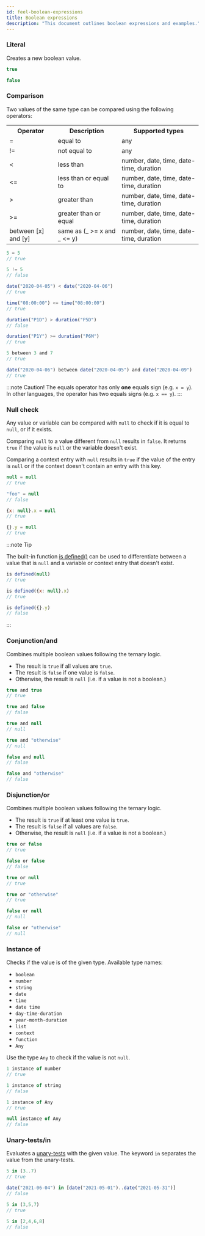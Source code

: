 ```yaml
---
id: feel-boolean-expressions 
title: Boolean expressions
description: "This document outlines boolean expressions and examples."
---
```


### Literal

Creates a new boolean value.

```js
true

false
```

### Comparison

Two values of the same type can be compared using the following operators:

<table>
  <tr>
    <th>Operator</th>
    <th>Description</th>
    <th>Supported types</th>
  </tr>

  <tr>
    <td>=</td>
    <td>equal to</td>
    <td>any</td>
  </tr>

  <tr>
    <td>!=</td>
    <td>not equal to</td>
    <td>any</td>
  </tr>

  <tr>
    <td>&lt;</td>
    <td>less than</td>
    <td>number, date, time, date-time, duration</td>
  </tr>

  <tr>
    <td>&lt;=</td>
    <td>less than or equal to</td>
    <td>number, date, time, date-time, duration</td>
  </tr>

  <tr>
    <td>&gt;</td>
    <td>greater than</td>
    <td>number, date, time, date-time, duration</td>
  </tr>

  <tr>
    <td>&gt;=</td>
    <td>greater than or equal</td>
    <td>number, date, time, date-time, duration</td>
  </tr>

  <tr>
    <td>between [x] and [y]</td>
    <td>same as (_ &gt;= x and _ &lt;= y)</td>
    <td>number, date, time, date-time, duration</td>
  </tr>

</table>

```js
5 = 5
// true

5 != 5
// false

date("2020-04-05") < date("2020-04-06")
// true

time("08:00:00") <= time("08:00:00")
// true

duration("P1D") > duration("P5D")
// false

duration("P1Y") >= duration("P6M")
// true

5 between 3 and 7
// true

date("2020-04-06") between date("2020-04-05") and date("2020-04-09")
// true
```

:::note Caution!
The equals operator has only **one** equals sign (e.g. `x = y`). In other languages, the operator has two equals signs (e.g. `x == y`).
:::

### Null check

Any value or variable can be compared with `null` to check if it is equal to `null`, or if it exists.

Comparing `null` to a value different from `null` results in `false`. It returns `true` if the
value is `null` or the variable doesn't exist.

Comparing a context entry with `null` results in `true` if the value of the entry is `null` or if
the context doesn't contain an entry with this key.

```js
null = null
// true

"foo" = null
// false

{x: null}.x = null
// true

{}.y = null
// true
```  

:::note Tip

The built-in
function [is defined()](../builtin-functions/feel-built-in-functions-boolean.md#is-defined) can be
used to differentiate between a value that is `null` and a variable or context entry that doesn't
exist.

```js
is defined(null)
// true

is defined({x: null}.x)
// true

is defined({}.y)
// false
```

:::

### Conjunction/and

Combines multiple boolean values following the ternary logic.

* The result is `true` if all values are `true`.
* The result is `false` if one value is `false`.
* Otherwise, the result is `null` (i.e. if a value is not a boolean.)
 
```js
true and true
// true

true and false
// false

true and null
// null

true and "otherwise"
// null

false and null
// false

false and "otherwise"
// false
```

### Disjunction/or

Combines multiple boolean values following the ternary logic.

* The result is `true` if at least one value is `true`.
* The result is `false` if all values are `false`.
* Otherwise, the result is `null` (i.e. if a value is not a boolean.)

```js
true or false   
// true

false or false  
// false

true or null   
// true

true or "otherwise"
// true

false or null  
// null

false or "otherwise"
// null
```

### Instance of

Checks if the value is of the given type. Available type names:

* `boolean`
* `number`
* `string`
* `date`
* `time`
* `date time`
* `day-time-duration`
* `year-month-duration`
* `list`
* `context`
* `function`
* `Any`

Use the type `Any` to check if the value is not `null`.

```js
1 instance of number
// true

1 instance of string
// false

1 instance of Any
// true

null instance of Any
// false
```

### Unary-tests/in

Evaluates a [unary-tests](/docs/reference/feel/language-guide/feel-unary-tests) with the given value. The keyword `in` separates the value from the unary-tests.

```js
5 in (3..7)
// true

date("2021-06-04") in [date("2021-05-01")..date("2021-05-31")]
// false

5 in (3,5,7)
// true

5 in [2,4,6,8]
// false
```
